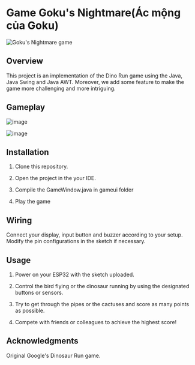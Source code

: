 # Game Goku's Nightmare(Ác mộng của Goku)

![Goku's Nightmare game](https://github.com/shukuchicoding/OOPPS/assets/131465286/a8a7044d-19ca-40f6-8532-e15eaa12d5bc)



## Overview

This project is an implementation of the Dino Run game using the Java, Java Swing and Java AWT. Moreover, we add some feature to make the game more challenging and more intriguing.


## Gameplay

![image](https://github.com/shukuchicoding/OOPPS/assets/131465286/9d027e5d-bb33-4a7d-be5a-ed5084efa150)

![image](https://github.com/shukuchicoding/OOPPS/assets/131465286/4510d6cb-690f-4e83-bdd2-815b60cef9f2)


## Installation

1. Clone this repository.

2. Open the project in the your IDE.

3. Compile the GameWindow.java in gameui folder

4. Play the game

## Wiring

Connect your display, input button and buzzer according to your setup. Modify the pin configurations in the sketch if necessary.

## Usage

1. Power on your ESP32 with the sketch uploaded.

2. Control the bird flying or the dinosaur running by using the designated buttons or sensors.

3. Try to get through the pipes or the cactuses and score as many points as possible.

4. Compete with friends or colleagues to achieve the highest score!

## Acknowledgments

 Original Google's Dinosaur Run game.

